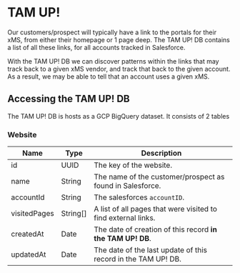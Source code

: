 # TAM UP!

Our customers/prospect will typically have a link to the portals for their xMS, from either their homepage or 1 page deep. The TAM UP! DB contains a list of all these links, for all accounts tracked in Salesforce.

With the TAM UP! DB we can discover patterns within the links that may track back to a given xMS vendor, and track that back to the given account. As a result, we may be able to tell that an account uses a given xMS.

## Accessing the TAM UP! DB

The TAM UP! DB is hosts as a GCP BigQuery dataset. It consists of 2 tables

### Website

| Name | Type | Description |
| --- | --- | ---|
| id | UUID | The key of the website. |
| name | String | The name of the customer/prospect as found in Salesforce. |
| accountId | String | The salesforces `accountID`. |
| visitedPages | String[] | A list of all pages that were visited to find external links. |
| createdAt | Date | The date of creation of this record __in the TAM UP! DB__. |
| updatedAt | Date | The date of the last update of this record in the TAM UP! DB. |

